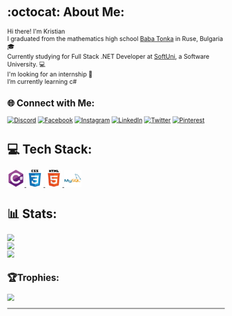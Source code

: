 # :octocat: About Me:
 Hi there! I'm Kristian<br>
I graduated from the mathematics high school <a href = "http://www.mg-babatonka.bg/">Baba Tonka<a> in Ruse, Bulgaria :mortar_board: <br>Currently studying for Full Stack .NET Developer at <a href = "https://softuni.bg/">SoftUni<a>, a Software University. :computer: <br> I'm looking for an internship 🤝<br> I’m currently learning c#


## 🌐 Connect with Me:
[![Discord](https://img.shields.io/badge/Discord-%237289DA.svg?logo=discord&logoColor=white)](htttps://discord.gg/PhoenixMaster#2707) [![Facebook](https://img.shields.io/badge/Facebook-%231877F2.svg?logo=Facebook&logoColor=white)](https://www.facebook.com/profile.php?id=100010223133661) [![Instagram](https://img.shields.io/badge/Instagram-%23E4405F.svg?logo=Instagram&logoColor=white)](https://instagram.com/_.kristian.32) [![LinkedIn](https://img.shields.io/badge/LinkedIn-%230077B5.svg?logo=linkedin&logoColor=white)](https://www.linkedin.com/in/kristian-popov-3999a121b/) 
[![Twitter](https://img.shields.io/badge/Twitter-%231DA1F2.svg?logo=Twitter&logoColor=white)](https://twitter.com/@KristianPopov19) 
[![Pinterest](https://img.shields.io/badge/Pinterest-%23E60023.svg?logo=Pinterest&logoColor=white)](https://www.pinterest.com/PhoenixMaster123)


# 💻 Tech Stack:
<p align="left"> <a href="https://www.w3schools.com/cs/" target="_blank" rel="noreferrer"> <img src="https://raw.githubusercontent.com/devicons/devicon/master/icons/csharp/csharp-original.svg" alt="csharp" width="40" height="40"/> </a> <a href="https://www.w3schools.com/css/" target="_blank" rel="noreferrer"> <img src="https://raw.githubusercontent.com/devicons/devicon/master/icons/css3/css3-original-wordmark.svg" alt="css3" width="40" height="40"/> </a> <a href="https://www.w3.org/html/" target="_blank" rel="noreferrer"> <img src="https://raw.githubusercontent.com/devicons/devicon/master/icons/html5/html5-original-wordmark.svg" alt="html5" width="40" height="40"/> </a> <a href="https://www.mysql.com/" target="_blank" rel="noreferrer"> <img src="https://raw.githubusercontent.com/devicons/devicon/master/icons/mysql/mysql-original-wordmark.svg" alt="mysql" width="40" height="40"/> </a>

# 📊 Stats:
![](https://github-readme-stats.vercel.app/api?username=PhoenixMaster123&theme=tokyonight&hide_border=false&include_all_commits=false&count_private=false)<br/>
![](https://github-readme-streak-stats.herokuapp.com/?user=PhoenixMaster123&theme=tokyonight&hide_border=false)<br/>
![](https://github-readme-stats.vercel.app/api/top-langs/?username=PhoenixMaster123&theme=tokyonight&hide_border=false&include_all_commits=false&count_private=false&layout=compact)

## 🏆Trophies:
![](https://github-profile-trophy.vercel.app/?username=PhoenixMaster123&theme=radical&no-frame=false&no-bg=true&margin-w=4)

---
<!-- [![](https://visitcount.itsvg.in/api?id=PhoenixMaster123&label=Views&color=11&icon=5&pretty=true)](https://visitcount.itsvg.in) -->
